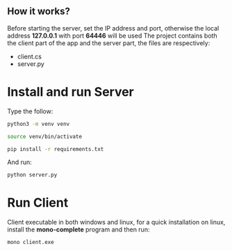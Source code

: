 

## How it works?

Before starting the server, set the IP address and port, otherwise the local address **127.0.0.1** with port **64446** will be used
The project contains both the client part of the app and the server part, the files are respectively:
- client.cs 
- server.py


# Install and run Server

Type the follow:
```sh
python3 -m venv venv
```

```sh
source venv/bin/activate
```

```sh
pip install -r requirements.txt
```
And run:

```sh
python server.py
```

# Run Client
Client executable in both windows and linux, for a quick installation on linux, install the **mono-complete** program
and then run:
```sh
mono client.exe
```